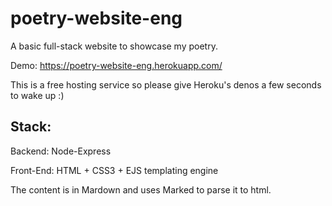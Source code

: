 # poetry-website-eng

A basic full-stack website to showcase my poetry.

Demo: https://poetry-website-eng.herokuapp.com/

This is a free hosting service so please give Heroku's denos a few seconds to wake up :)

## Stack:

Backend: Node-Express

Front-End: HTML + CSS3 + EJS templating engine

The content is in Mardown and uses Marked to parse it to html.

